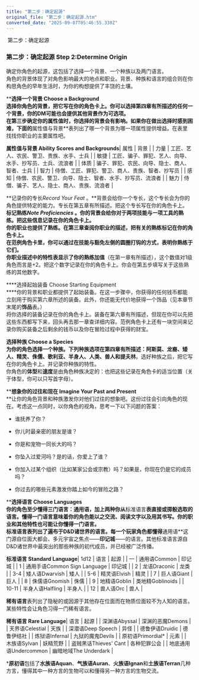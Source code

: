 ```yaml
---
title: "第二步：确定起源"
original_file: "第二步：确定起源.htm"
converted_date: "2025-09-07T05:46:55.330Z"
---
```


﻿ 第二步：确定起源  

### 第二步：确定起源 Step 2:Determine Origin

确定你角色的起源，这包括了选择一个背景、一个种族以及两门语言。  
角色的背景体现了对角色影响最大的地点和职业。背景、种族和语言的组合则在你构思角色的早年生活时，为你的构想提供了丰饶的土壤。

****选择一个背景 Choose a Background**  
**选择你角色的背景，把它写在你的角色卡上。你可以选择第四章有所描述的任何一个背景，你的DM可能也会提供其他背景作为可选项。  
在第三步确定你的属性值时，你选择的背景会有影响。如果你在做出选择时感到困难，下面的**属性值与背景**表列出了哪一个背景为哪一项属性提供增益。在表里找找你职业的主要属性吧。

**属性值与背景 Ability Scores and Backgrounds**| 属性 | 背景 |
| 力量 | 工匠、艺人、农民、警卫、贵族、水手、士兵 |
| 敏捷 | 工匠、骗子、罪犯、艺人、向导、水手、抄写员、士兵、流浪者 |
| 体质 | 骗子、罪犯、农民、向导、隐士、商人、智者、士兵 |
| 智力 | 侍僧、工匠、罪犯、警卫、商人、贵族、智者、抄写员 |
| 感知 | 侍僧、农民、警卫、向导、隐士、智者、水手、抄写员、流浪者 |
| 魅力 | 侍僧、骗子、艺人、隐士、商人、贵族、流浪者 |

**记录你的专长*Record Your Feat* 。**背景会给你一个专长，这个专长会为你的角色提供特定的能力。专长在第五章有所描述。把这个专长写在你的角色卡上。  
**标记熟练*Note Proficiencies* 。**你的背景会给你对于两项技能与一项工具的熟练。把这些信息记录在你的角色卡上。  
你的职业也提供了熟练。在第三章查阅你职业的描述，把有关的熟练标记在你的角色卡上。  
在范例角色卡里，你可以通过在技能与豁免左侧的圆圈打钩的方式，表明你熟练于它们。  
你职业描述中的特性表显示了你的**熟练加值**（在第一章有所描述），这个数值对1级角色而言是+2。把这个数字记录在你的角色卡上。你会在第五步填写关于这些熟练的其他数字。

****选择起始装备 Choose Starting Equipment  
****你的背景和职业都提供了起始装备。在这一步骤中，你获得的任何钱币都能立刻用于购买第六章所述的装备。此外，你还能无代价地获得一个饰品（见本章节末尾的**饰品**表。）  
将你选择的装备记录在你的角色卡上。装备在第六章有所描述，但现在你可以先把这些东西都写下来，回头再去那一章查详细内容。范例角色卡上还有一块空间来记录你购买装备之后剩余的钱币以及你在冒险过程中获得的财宝。

****选择种族 Choose a Species**  
**为你的角色选择一个种族。下列种族选项在第四章有所描述：**阿斯莫**、**龙裔**、**矮人**、**精灵**、**侏儒**、**歌利亚**、**半身人**、**人类**、**兽人**和**提夫林**。选好种族之后，把它写在你的角色卡上。并记录你种族的特性。  
你角色的****体型****和****速度****是由角色种族决定的：也把这些记录在角色卡的适当位置（关于体型，你可以只写首字母）。

****想象你的过往和现在 Imagine Your Past and Present**  
**让你的角色背景和种族激发你对他们过往的想象吧。这份过往会引向角色的现在。考虑这一点同时，以你角色的视角，思考一下以下问题的答案：

-   谁抚养了你？
    
-   你儿时最亲密的朋友是谁？
    
-   你是和宠物一同长大的吗？
    
-   你坠入过爱河吗？是的话，你爱上了谁？
    
-   你加入过某个组织（比如某家公会或宗教）吗？如果是，你现在仍是它的成员吗？
    
-   你过去的哪些元素激发你踏上如今的冒险之路？
    

****选择语言 Choose Languages**  
**你的角色至少懂得三门语言：通用语，加上两种你从**标准语言**表直接或掷骰选取的语言。懂得一门语言意味着你的角色能以之交流、阅读文字以及用其书写。你的职业和其他特性也可能让你懂得一门语言。  
**标准语言**表列出了遍布于D&D诸世界的语言。每一个玩家角色都懂得**通用语**这门源自位面大都会、多元宇宙之焦点——**印记城**——的语言。其他标准语言源自D&D诸世界中最突出的那些种族的初代成员，并已经被广泛传播。

**标准语言 Standard Language**| 1d12 | 语言 | 起源 |
| — | 通用语Common | 印记城 |
| 1 | 通用手语Common Sign Language | 印记城 |
| 2 | 龙语Draconic | 龙类 |
| 3-4 | 矮人语Dwarvish | 矮人 |
| 5-6 | 精灵语Elvish | 精灵 |
| 7 | 巨人语Giant | 巨人 |
| 8 | 侏儒语Gnomish | 侏儒 |
| 9 | 地精语Goblin | 类地精Goblinoids |
| 10-11 | 半身人语Halfling | 半身人 |
| 12 | 兽人语Orc | 兽人 |

**稀有语言**表列出了隐秘的或因源于其他存在位面而在物质位面较不为人知的语言。某些特性会让角色习得一门稀有语言。

**稀有语言 Rare Language**| 语言 | 起源 |
| 深渊语Abyssal | 深渊的恶魔Demons |
| 天界语Celestial | 天族 |
| 深潜语Deep Speech | 异怪 |
| 德鲁伊语Druidic | 德鲁伊结社 |
| 炼狱语Infernal | 九狱的魔鬼Devils |
| 原初语Primordial* | 元素 |
| 木族语Sylvan | 妖精荒野 |
| 盗贼黑话Thieves' Cant | 各种犯罪公会 |
| 地底通用语Undercommon | 幽暗地域The Underdark |

\***原初语**包括了**水族语Aquan**、**气族语Auran**、**火族语Ignan**和**土族语Terran**几种方言，懂得其中一种方言的生物可以和懂得另一种方言的生物交流。
